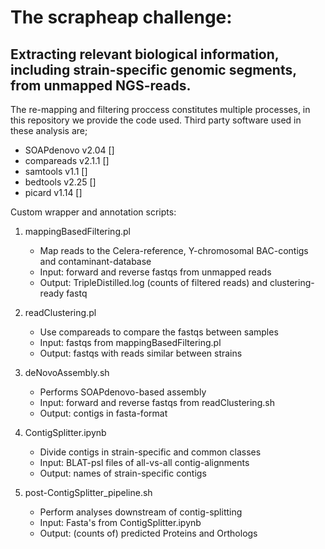 # The scrapheap challenge:
## Extracting relevant biological information, including strain-specific genomic segments, from unmapped NGS-reads.

The re-mapping and filtering proccess constitutes multiple processes, in this repository we provide the code used.
Third party software used in these analysis are;
* SOAPdenovo v2.04 []
* compareads v2.1.1 []
* samtools v1.1 []
* bedtools v2.25 []
* picard v1.14 []

Custom wrapper and annotation scripts:
1. mappingBasedFiltering.pl
    * Map reads to the Celera-reference, Y-chromosomal BAC-contigs and contaminant-database
    * Input: forward and reverse fastqs from unmapped reads
    * Output: TripleDistilled.log (counts of filtered reads) and clustering-ready fastq

1. readClustering.pl
    * Use compareads to compare the fastqs between samples
    * Input: fastqs from mappingBasedFiltering.pl
    * Output: fastqs with reads similar between strains

1. deNovoAssembly.sh
    * Performs SOAPdenovo-based assembly
    * Input: forward and reverse fastqs from readClustering.sh
    * Output: contigs in fasta-format

1. ContigSplitter.ipynb
    * Divide contigs in strain-specific and common classes
    * Input: BLAT-psl files of all-vs-all contig-alignments
    * Output: names of strain-specific contigs

1. post-ContigSplitter_pipeline.sh
    * Perform analyses downstream of contig-splitting
    * Input: Fasta's from ContigSplitter.ipynb
    * Output: (counts of) predicted Proteins and Orthologs
